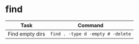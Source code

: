 # find

| Task            | Command                 |
| --------------- | ----------------------- |
| Find empty dirs | `find . -type d -empty # -delete` |
